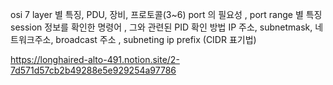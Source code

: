 osi 7 layer 별 특징, PDU, 장비, 프로토콜(3~6)
port 의 필요성 , port range 별 특징
session 정보를 확인한 명령어 , 그와 관련된 PID 확인 방법
IP 주소, subnetmask, 네트워크주소, broadcast 주소 , subneting
ip prefix (CIDR 표기법)

https://longhaired-alto-491.notion.site/2-7d571d57cb2b49288e5e929254a97786